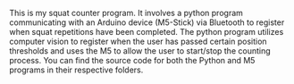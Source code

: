 This is my squat counter program. It involves a python program communicating with an Arduino device (M5-Stick) via Bluetooth to 
register when squat repetitions have been completed. The python program utilizes computer vision to register when the user has passed
certain position thresholds and uses the M5 to allow the user to start/stop the counting process. You can find the source code for
both the Python and M5 programs in their respective folders.